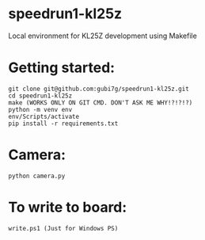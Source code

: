 # speedrun1-kl25z
Local environment for KL25Z development using Makefile

# Getting started:

```
git clone git@github.com:gubi7g/speedrun1-kl25z.git
cd speedrun1-kl25z
make (WORKS ONLY ON GIT CMD. DON'T ASK ME WHY!?!?!?)
python -m venv env
env/Scripts/activate
pip install -r requirements.txt
```

# Camera:

```
python camera.py
```

# To write to board:

```
write.ps1 (Just for Windows PS)
```
